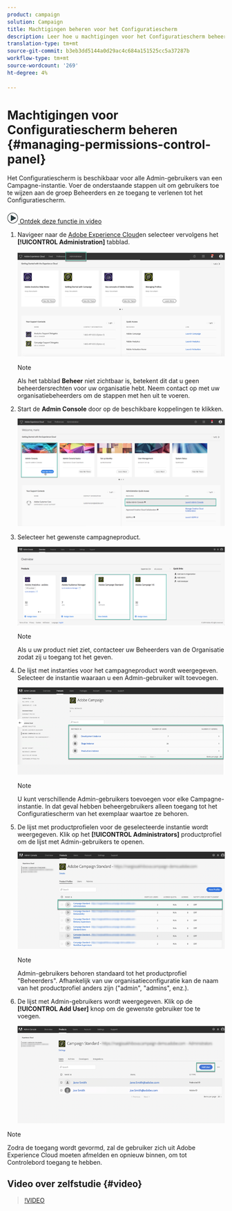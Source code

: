 ```yaml
---
product: campaign
solution: Campaign
title: Machtigingen beheren voor het Configuratiescherm
description: Leer hoe u machtigingen voor het Configuratiescherm beheert
translation-type: tm+mt
source-git-commit: b3eb3dd5144a0d29ac4c684a151525cc5a37287b
workflow-type: tm+mt
source-wordcount: '269'
ht-degree: 4%

---
```



# Machtigingen voor Configuratiescherm beheren {#managing-permissions-control-panel}

Het Configuratiescherm is beschikbaar voor alle Admin-gebruikers van een Campagne-instantie. Voer de onderstaande stappen uit om gebruikers toe te wijzen aan de groep Beheerders en ze toegang te verlenen tot het Configuratiescherm.

![](assets/do-not-localize/how-to-video.png)[ Ontdek deze functie in video](#video)

1. Navigeer naar de [Adobe Experience Cloud](https://experiencecloud.adobe.com/)en selecteer vervolgens het **[!UICONTROL Administration]** tabblad.

   ![](assets/do-not-localize/control_panel_add_user1.png)

   >[!NOTE]
   >
   >Als het tabblad <b>Beheer</b> niet zichtbaar is, betekent dit dat u geen beheerdersrechten voor uw organisatie hebt. Neem contact op met uw organisatiebeheerders om de stappen met hen uit te voeren.

1. Start de **Admin Console** door op de beschikbare koppelingen te klikken.

   ![](assets/do-not-localize/control_panel_admin1.png)

1. Selecteer het gewenste campagneproduct.

   ![](assets/do-not-localize/control_panel_add_user3.png)

   >[!NOTE]
   >
   >Als u uw product niet ziet, contacteer uw Beheerders van de Organisatie zodat zij u toegang tot het geven.

1. De lijst met instanties voor het campagneproduct wordt weergegeven. Selecteer de instantie waaraan u een Admin-gebruiker wilt toevoegen.

   ![](assets/do-not-localize/control_panel_add_user4.png)

   >[!NOTE]
   >
   >U kunt verschillende Admin-gebruikers toevoegen voor elke Campagne-instantie. In dat geval hebben beheergebruikers alleen toegang tot het Configuratiescherm van het exemplaar waartoe ze behoren.

1. De lijst met productprofielen voor de geselecteerde instantie wordt weergegeven. Klik op het **[!UICONTROL Administrators]** productprofiel om de lijst met Admin-gebruikers te openen.

   ![](assets/do-not-localize/control_panel_add_user_5.png)

   >[!NOTE]
   >
   >Admin-gebruikers behoren standaard tot het productprofiel &quot;Beheerders&quot;. Afhankelijk van uw organisatieconfiguratie kan de naam van het productprofiel anders zijn (&quot;admin&quot;, &quot;admins&quot;, enz.).

1. De lijst met Admin-gebruikers wordt weergegeven. Klik op de **[!UICONTROL Add User]** knop om de gewenste gebruiker toe te voegen.

   ![](assets/do-not-localize/control_panel_add_user_6.png)

>[!NOTE]
>
>Zodra de toegang wordt gevormd, zal de gebruiker zich uit Adobe Experience Cloud moeten afmelden en opnieuw binnen, om tot Controlebord toegang te hebben.

## Video over zelfstudie {#video}

>[!VIDEO](https://video.tv.adobe.com/v/27147?quality=12)
